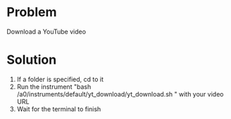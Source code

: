 # Problem
Download a YouTube video
# Solution
1. If a folder is specified, cd to it
2. Run the instrument "bash /a0/instruments/default/yt_download/yt_download.sh <url>" with your video URL
3. Wait for the terminal to finish